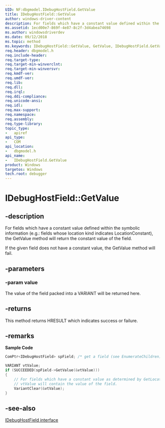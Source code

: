 ```yaml
---
UID: NF:dbgmodel.IDebugHostField.GetValue
title: IDebugHostField::GetValue
author: windows-driver-content
description: For fields which have a constant value defined within the symbolic information, the GetValue method will return the constant value of the field. 
ms.assetid: 1ecd00e7-869f-4e87-8c2f-3d4abea74698
ms.author: windowsdriverdev
ms.date: 09/12/2018  
ms.topic: method
ms.keywords: IDebugHostField::GetValue, GetValue, IDebugHostField.GetValue, IDebugHostField::GetValue, IDebugHostField.GetValue
req.header: dbgmodel.h
req.include-header:
req.target-type:
req.target-min-winverclnt:
req.target-min-winversvr:
req.kmdf-ver:
req.umdf-ver:
req.lib:
req.dll:
req.irql: 
req.ddi-compliance:
req.unicode-ansi:
req.idl:
req.max-support:
req.namespace:
req.assembly:
req.type-library: 
topic_type: 
-	apiref
api_type: 
-	COM
api_location: 
-	dbgmodel.h
api_name: 
-	IDebugHostField.GetValue
product: Windows
targetos: Windows
tech.root: debugger
---
```


# IDebugHostField::GetValue


## -description

For fields which have a constant value defined within the symbolic information (e.g.: fields whose location kind indicates LocationConstant), the GetValue method will return the constant value of the field. 

If the given field does not have a constant value, the GetValue method will fail. 


## -parameters

### -param value
The value of the field packed into a VARIANT will be returned here.

## -returns
This method returns HRESULT which indicates success or failure.

## -remarks
**Sample Code**

```cpp
ComPtr<IDebugHostField> spField; /* get a field (see EnumerateChildren) */

VARIANT vtValue;
if (SUCCEEDED(spField->GetValue(&vtValue)))
{
    // For fields which have a constant value as determined by GetLocationKind, 
    // vtValue will contain the value of the field.
    VariantClear(&vtValue);
}
```


## -see-also

[IDebugHostField interface](nn-dbgmodel-idebughostfield.md)
